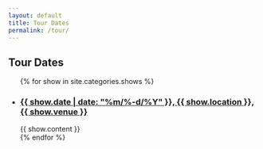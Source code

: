 ```yaml
---
layout: default
title: Tour Dates
permalink: /tour/
---
```

## Tour Dates
<ul>
{% for show in site.categories.shows %}
<li>
  <h3><a href="{{ show.url }}">{{ show.date | date: "%m/%-d/%Y" }}, {{ show.location }}, {{ show.venue }}</a></h3>
  {{ show.content }}
</li>
{% endfor %}
</ul>
